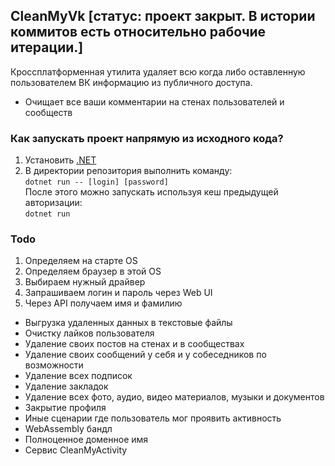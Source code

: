 ## CleanMyVk [статус: проект закрыт. В истории коммитов есть относительно рабочие итерации.]
Кроссплатформенная утилита удаляет всю когда либо оставленную пользователем ВК информацию из публичного доступа. 
* Очищает все ваши комментарии на стенах пользователей и сообществ
### Как запускать проект напрямую из исходного кода?
1. Установить [.NET](https://dot.net)
2. В директории репозитория выполнить команду:  
`dotnet run -- [login] [password]`  
После этого можно запускать используя кеш предыдущей авторизации:  
`dotnet run`
### Todo
1. Определяем на старте OS
2. Определяем браузер в этой OS
3. Выбираем нужный драйвер
4. Запрашиваем логин и пароль через Web UI
5. Через API получаем имя и фамилию
* Выгрузка удаленных данных в текстовые файлы
* Очистку лайков пользователя
* Удаление своих постов на стенах и в сообществах
* Удаление своих сообщений у себя и у собеседников по возможности
* Удаление всех подписок
* Удаление закладок
* Удаление всех фото, аудио, видео материалов, музыки и документов
* Закрытие профиля
* Иные сценарии где пользователь мог проявить активность
* WebAssembly бандл
* Полноценное доменное имя
* Сервис CleanMyActivity

